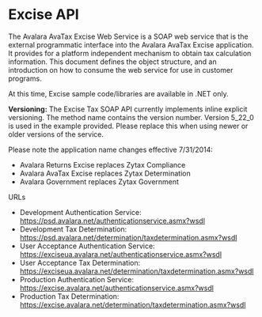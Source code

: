 # Excise API

The Avalara AvaTax Excise Web Service is a SOAP web service that is the external programmatic interface into the Avalara AvaTax Excise application.   It provides for a platform independent mechanism to obtain tax calculation information.  This document defines the object structure, and an introduction on how to consume the web service for use in customer programs.

At this time, Excise sample code/libraries are available in .NET only.

**Versioning:** The Excise Tax SOAP API currently implements inline explicit versioning. The method name contains the version number. Version 5_22_0 is used in the example provided. Please replace this when using newer or older versions of the service.

Please note the application name changes effective 7/31/2014:

 - Avalara Returns Excise replaces Zytax Compliance
 - Avalara AvaTax Excise replaces Zytax Determination
 - Avalara Government replaces Zytax Government

URLs

 - Development Authentication Service: <a href='https://psd.avalara.net/authenticationservice.asmx?wsdl' target="_blank">https://psd.avalara.net/authenticationservice.asmx?wsdl</a>
 - Development Tax Determination:  <a href='https://psd.avalara.net/determination/taxdetermination.asmx?wsdl' target="_blank">https://psd.avalara.net/determination/taxdetermination.asmx?wsdl</a>
 - User Acceptance Authentication Service: <a href='https://exciseua.avalara.net/authenticationservice.asmx?wsdl' target="_blank">https://exciseua.avalara.net/authenticationservice.asmx?wsdl</a>
 - User Acceptance Tax Determination: <a href='https://exciseua.avalara.net/determination/taxdetermination.asmx?wsdl' target="_blank">https://exciseua.avalara.net/determination/taxdetermination.asmx?wsdl</a>
 - Production Authentication Service: <a href='ttps://excise.avalara.net/authenticationservice.asmx?wsdl' target="_blank">https://excise.avalara.net/authenticationservice.asmx?wsdl</a>
 - Production Tax Determination: <a href='https://excise.avalara.net/determination/taxdetermination.asmx?wsdl' target="_blank">https://excise.avalara.net/determination/taxdetermination.asmx?wsdl</a>